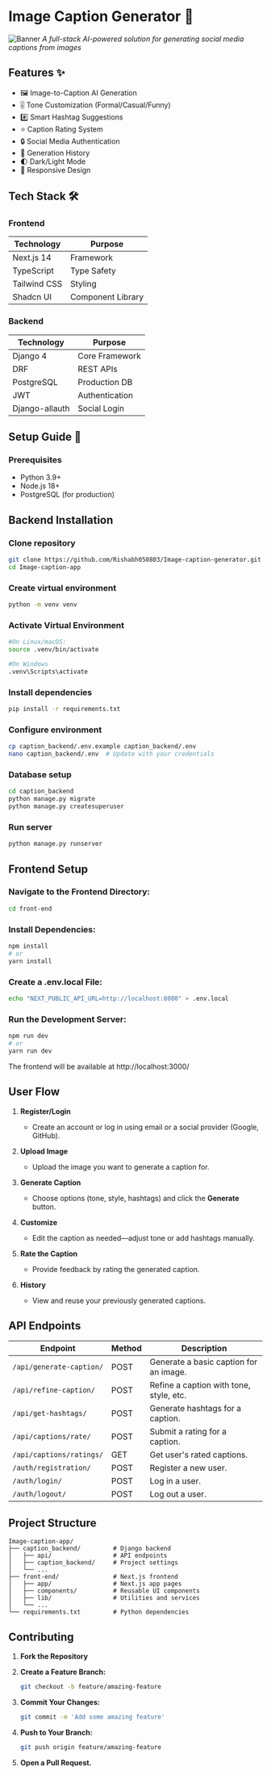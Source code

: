 # Image Caption Generator 🔖

![Banner](https://via.placeholder.com/1200x400?text=Image+Caption+Generator)
_A full-stack AI-powered solution for generating social media captions from images_

## Features ✨

- 🖼️ Image-to-Caption AI Generation
- 🎚️ Tone Customization (Formal/Casual/Funny)
- #️⃣ Smart Hashtag Suggestions
- ⭐ Caption Rating System
- 🔒 Social Media Authentication
- 📜 Generation History
- 🌓 Dark/Light Mode
- 📱 Responsive Design

## Tech Stack 🛠️

### Frontend
| Technology | Purpose |
|------------|---------|
| Next.js 14 | Framework |
| TypeScript | Type Safety |
| Tailwind CSS | Styling |
| Shadcn UI | Component Library |

### Backend
| Technology | Purpose |
|------------|---------|
| Django 4 | Core Framework |
| DRF | REST APIs |
| PostgreSQL | Production DB |
| JWT | Authentication |
| Django-allauth | Social Login |

## Setup Guide 🚀

### Prerequisites
- Python 3.9+
- Node.js 18+
- PostgreSQL (for production)

## Backend Installation

 ### Clone repository
```bash
git clone https://github.com/Rishabh050803/Image-caption-generator.git
cd Image-caption-app
```

 ### Create virtual environment
```bash
python -m venv venv
```
### Activate Virtual Environment
```bash
#On Linux/macOS:
source .venv/bin/activate

#On Windows
.venv\Scripts\activate
```
### Install dependencies
```bash
pip install -r requirements.txt
```

### Configure environment
```bash
cp caption_backend/.env.example caption_backend/.env
nano caption_backend/.env  # Update with your credentials
```

### Database setup
```bash
cd caption_backend
python manage.py migrate
python manage.py createsuperuser
```

### Run server
```bash
python manage.py runserver
```

## Frontend Setup
### Navigate to the Frontend Directory:
```bash
cd front-end
```

### Install Dependencies:
```bash
npm install
# or
yarn install
```

### Create a .env.local File:
```bash
echo "NEXT_PUBLIC_API_URL=http://localhost:8000" > .env.local
```

### Run the Development Server:
```bash
npm run dev
# or
yarn run dev
```
The frontend will be available at http://localhost:3000/


## User Flow

1. **Register/Login**
   - Create an account or log in using email or a social provider (Google, GitHub).

2. **Upload Image**  
   - Upload the image you want to generate a caption for.

3. **Generate Caption**  
   - Choose options (tone, style, hashtags) and click the **Generate** button.

4. **Customize**  
   - Edit the caption as needed—adjust tone or add hashtags manually.

5. **Rate the Caption**  
   - Provide feedback by rating the generated caption.

6. **History**  
   - View and reuse your previously generated captions.


## API Endpoints

| Endpoint                  | Method | Description                                  |
|---------------------------|--------|----------------------------------------------|
| `/api/generate-caption/`  | POST   | Generate a basic caption for an image.      |
| `/api/refine-caption/`    | POST   | Refine a caption with tone, style, etc.     |
| `/api/get-hashtags/`      | POST   | Generate hashtags for a caption.            |
| `/api/captions/rate/`     | POST   | Submit a rating for a caption.              |
| `/api/captions/ratings/`  | GET    | Get user's rated captions.                  |
| `/auth/registration/`     | POST   | Register a new user.                        |
| `/auth/login/`            | POST   | Log in a user.                              |
| `/auth/logout/`           | POST   | Log out a user.                             |




## Project Structure

```plaintext
Image-caption-app/
├── caption_backend/         # Django backend
│   ├── api/                 # API endpoints
│   ├── caption_backend/     # Project settings
│   └── ...
├── front-end/               # Next.js frontend
│   ├── app/                 # Next.js app pages
│   ├── components/          # Reusable UI components
│   ├── lib/                 # Utilities and services
│   └── ...
└── requirements.txt         # Python dependencies
```



## Contributing
1. **Fork the Repository**
2. **Create a Feature Branch:**
    ```bash
    git checkout -b feature/amazing-feature
    ```

3. **Commit Your Changes:**
    ```bash
    git commit -m 'Add some amazing feature'
    ```
4. **Push to Your Branch:**
    ```bash
    git push origin feature/amazing-feature
    ```
5. **Open a Pull Request.**
